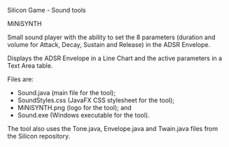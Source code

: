 Silicon Game - Sound tools

MiNiSYNTH


Small sound player with the ability to set the 8 parameters (duration and volume for Attack, Decay, Sustain and Release) in the ADSR Envelope.

Displays the ADSR Envelope in a Line Chart and the active parameters in a Text Area table.

Files are:

+ Sound.java (main file for the tool);
+ SoundStyles.css (JavaFX CSS stylesheet for the tool);
+ MiNiSYNTH.png (logo for the tool); and
+ Sound.exe (Windows executable for the tool).

The tool also uses the Tone.java, Envelope.java and Twain.java files from the Silicon repository.
